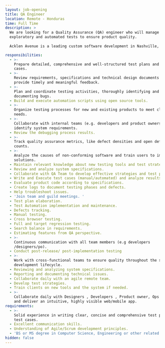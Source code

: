 ```yaml
---
layout: job-opening
title: QA Engineer
location: Remote - Honduras
time: Full Time
description: >
  We are looking for a Quality Assurance (QA) engineer who will manage 
  exploratory and automated tests to ensure product quality. 
  
  Acklen Avenue is a leading custom software development in Nashville, Tennessee. 

responsibilities:
  - >-
    Prepare detailed, comprehensive and well-structured test plans and test
    cases.
  - >-
    Review requirements, specifications and technical design documents to
    provide timely and meaningful feedback.
  - >-
    Plan and coordinate testing activities, thoroughly identifying and
    documenting bugs.
  - Build and execute automation scripts using open source tools.
  - >-
    Organize testing processes for new and existing products to meet client
    needs.
  - >-
    Collaborate with internal teams (e.g. developers and product owners) to
    identify system requirements.
  - Review the debugging process results.
  - >-
    Track quality assurance metrics, like defect densities and open defect
    counts.
  - >-
    Analyze the causes of non-conforming software and train users to implement
    solutions.
  - Maintain relevant knowledge about new testing tools and test strategies.
  - Review and analyze system specifications.
  - Collaborate with QA Team to develop effective strategies and test plans.
  - Write and Execute test cases (manual/automated) and analyze results.
  - Evaluate product code according to specifications.
  - Create logs to document testing phases and defects.
  - Help troubleshoot issues.
  - 'Join team and guild meetings. '
  - Test plan elaboration.
  - Test Automation implementation and maintenance.
  - Defects tracking.
  - Manual testing.
  - Cross browser testing.
  - Full and target regression testing.
  - Search balance in requirements.
  - Estimating features from QA perspective.
  - >-
    Continuous communication with all team members (e.g developers
    /designers/po).
  - Conduct post-release/ post-implementation testing
  - >-
    Work with cross-functional teams to ensure quality throughout the software
    development lifecycle.
  - Reviewing and analyzing system specifications.
  - Reporting and documenting technical issues.
  - Collaborate daily with an agile remote team.
  - Develop test strategies.
  - Train clients on new tools and the system if needed.
  - >-
    Collaborate daily with Designers , Developers , Product owner, Ops to test
    and deliver an intuitive, highly visible web/mobile app.
requirements:
  - >-
    Solid experience in writing clear, concise and comprehensive test plans and
    test cases.
  - Excellent communication skills.
  - Understanding of Agile/Scrum development principles.
  - 'BS or MS degree in Computer Science, Engineering or other related areas.'
hidden: false
---
```


